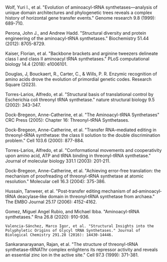 

Wolf, Yuri I., et al. "Evolution of aminoacyl-tRNA synthetases—analysis of unique domain architectures and phylogenetic trees reveals a complex history of horizontal gene transfer events." Genome research 9.8 (1999): 689-710.



Perona, John J., and Andrew Hadd. "Structural diversity and protein engineering of the aminoacyl-tRNA synthetases." Biochemistry 51.44 (2012): 8705-8729.





Kaiser, Florian, et al. "Backbone brackets and arginine tweezers delineate class I and class II aminoacyl tRNA synthetases." PLoS computational biology 14.4 (2018): e1006101.

Douglas, J, Bouckaert, R., Carter, C., & Wills, P. R. Enzymic recognition of amino acids drove the evolution of primordial genetic codes. Research Square (2023).

Torres-Larios, Alfredo, et al. "Structural basis of translational control by Escherichia coli threonyl tRNA synthetase." nature structural biology 9.5 (2002): 343-347.



Dock-Bregeon, Anne-Catherine, et al. "The Aminoacyl-tRNA Synthetases" CRC Press (2005): Chapter 16: Threonyl-tRNA Synthetases.



Dock-Bregeon, Anne-Catherine, et al. "Transfer RNA–mediated editing in threonyl-tRNA synthetase: the class II solution to the double discrimination problem." Cell 103.6 (2000): 877-884.


Torres-Larios, Alfredo, et al. "Conformational movements and cooperativity upon amino acid, ATP and tRNA binding in threonyl-tRNA synthetase." Journal of molecular biology 331.1 (2003): 201-211.

Dock-Bregeon, Anne-Catherine, et al. "Achieving error-free translation: the mechanism of proofreading of threonyl-tRNA synthetase at atomic resolution." Molecular cell 16.3 (2004): 375-386.



Hussain, Tanweer, et al. "Post‐transfer editing mechanism of ad‐aminoacyl‐tRNA deacylase‐like domain in threonyl‐tRNA synthetase from archaea." The EMBO Journal 25.17 (2006): 4152-4162.



Gomez, Miguel Angel Rubio, and Michael Ibba. "Aminoacyl-tRNA synthetases." Rna 26.8 (2020): 910-936.




	Valencia-Sánchez, Marco Igor, et al. "Structural Insights into the Polyphyletic Origins of Glycyl tRNA Synthetases." Journal of Biological Chemistry 291.28 (2016): 14430-14446.



		
Sankaranarayanan, Rajan, et al. "The structure of threonyl-tRNA synthetase-tRNAThr complex enlightens its repressor activity and reveals an essential zinc ion in the active site." Cell 97.3 (1999): 371-381.

